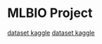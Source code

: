 # MLBIO Project

[dataset kaggle](https://www.kaggle.com/datasets/kmader/skin-cancer-mnist-ham10000)
[dataset kaggle](https://www.kaggle.com/datasets/surajghuwalewala/ham1000-segmentation-and-classification)
